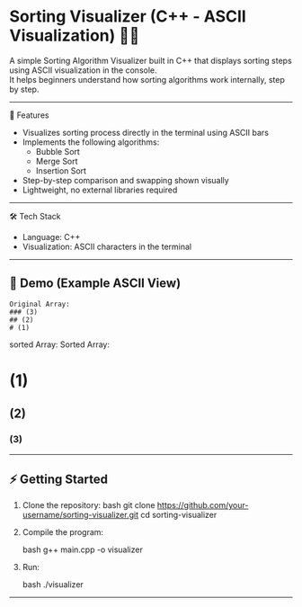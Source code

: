 

# Sorting Visualizer (C++ - ASCII Visualization) 🔢✨

A simple Sorting Algorithm Visualizer built in C++ that displays sorting steps using ASCII  visualization in the console.  
It helps beginners understand how sorting algorithms work internally, step by step.

---

 🚀 Features
- Visualizes sorting process directly in the terminal using ASCII bars 
- Implements the following algorithms:
  - Bubble Sort
  - Merge Sort
  - Insertion Sort
- Step-by-step comparison and swapping shown visually
- Lightweight, no external libraries required

---

 🛠️ Tech Stack
- Language: C++  
- Visualization: ASCII characters in the terminal

---

## 📸 Demo (Example ASCII View)

```
Original Array:
### (3)
## (2)
# (1)

````
sorted Array:
Sorted Array:
# (1)
## (2)
### (3)

---

## ⚡ Getting Started

1. Clone the repository:
   bash
   git clone https://github.com/your-username/sorting-visualizer.git
   cd sorting-visualizer


2. Compile the program:

   bash
   g++ main.cpp -o visualizer
   

3. Run:

   bash
   ./visualizer
   

---




